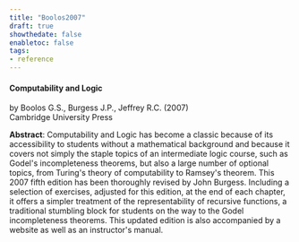 ```yaml
---
title: "Boolos2007"
draft: true
showthedate: false
enabletoc: false
tags:
- reference
---
```


#### **Computability and Logic**     
by Boolos G.S., Burgess J.P., Jeffrey R.C. (2007)         
Cambridge University Press      

**Abstract**:  Computability and Logic has become a classic because of its accessibility to students without a mathematical background and because it covers not simply the staple topics of an intermediate logic course, such as Godel's incompleteness theorems, but also a large number of optional topics, from Turing's theory of computability to Ramsey's theorem. This 2007 fifth edition has been thoroughly revised by John Burgess. Including a selection of exercises, adjusted for this edition, at the end of each chapter, it offers a simpler treatment of the representability of recursive functions, a traditional stumbling block for students on the way to the Godel incompleteness theorems. This updated edition is also accompanied by a website as well as an instructor's manual.

